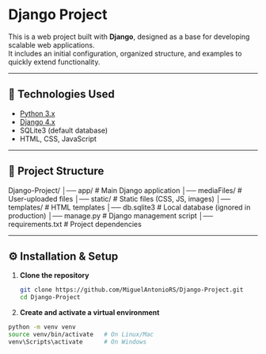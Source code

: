 # Django Project

This is a web project built with **Django**, designed as a base for developing scalable web applications.  
It includes an initial configuration, organized structure, and examples to quickly extend functionality.

---

## 🚀 Technologies Used
- [Python 3.x](https://www.python.org/)
- [Django 4.x](https://www.djangoproject.com/)
- SQLite3 (default database)
- HTML, CSS, JavaScript

---

## 📂 Project Structure
 
Django-Project/
│── app/ # Main Django application
│── mediaFiles/ # User-uploaded files
│── static/ # Static files (CSS, JS, images)
│── templates/ # HTML templates
│── db.sqlite3 # Local database (ignored in production)
│── manage.py # Django management script
│── requirements.txt # Project dependencies


---

## ⚙️ Installation & Setup

1. **Clone the repository**
   ```bash
   git clone https://github.com/MiguelAntonioRS/Django-Project.git
   cd Django-Project

2. **Create and activate a virtual environment**
 ```bash
 python -m venv venv
 source venv/bin/activate   # On Linux/Mac
 venv\Scripts\activate      # On Windows
